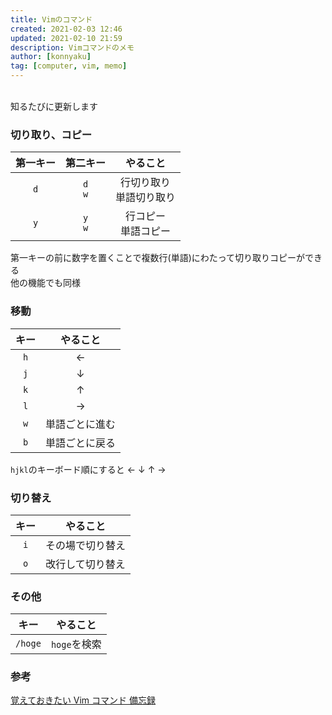 ```yaml
---
title: Vimのコマンド
created: 2021-02-03 12:46
updated: 2021-02-10 21:59
description: Vimコマンドのメモ
author: [konnyaku]
tag: [computer, vim, memo]
---
```


<br>
知るたびに更新します

### 切り取り、コピー

| 第一キー |  第二キー  |          やること          |
| :------: | :--------: | :------------------------: |
|   `d`    | `d`<br>`w` | 行切り取り<br>単語切り取り |
|   `y`    | `y`<br>`w` |   行コピー<br>単語コピー   |

第一キーの前に数字を置くことで複数行(単語)にわたって切り取りコピーができる  
他の機能でも同様

### 移動

| キー |    やること    |
| :--: | :------------: |
| `h`  |       ←        |
| `j`  |       ↓        |
| `k`  |       ↑        |
| `l`  |       →        |
| `w`  | 単語ごとに進む |
| `b`  | 単語ごとに戻る |

`hjkl`のキーボード順にすると ← ↓ ↑ →

### 切り替え

| キー |     やること     |
| :--: | :--------------: |
| `i`  | その場で切り替え |
| `o`  | 改行して切り替え |

### その他

|  キー   |   やること   |
| :-----: | :----------: |
| `/hoge` | `hoge`を検索 |

### 参考

[覚えておきたい Vim コマンド 備忘録](https://qiita.com/colorrabbit/items/755cfbb0e97d48280775)
